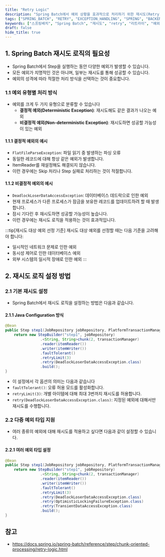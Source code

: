```yaml
---
title: "Retry Logic"
description: "Spring Batch에서 예외 상황을 효과적으로 처리하기 위한 재시도(Retry) 로직 설정 방법을 알아봅니다. StepConfig 실행 중 발생하는 일시적 예외를 처리하고 배치 처리의 안정성을 높이는 실용적인 가이드입니다."
tags: ["SPRING_BATCH", "RETRY", "EXCEPTION_HANDLING", "SPRING", "BACKEND", "JAVA"]
keywords: ["스프링배치", "Spring Batch", "재시도", "retry", "리트라이", "예외처리", "exception handling", "DeadlockLoserDataAccessException", "데드락", "deadlock", "배치처리", "batch processing", "스프링", "Spring", "자바", "Java", "백엔드"]
draft: false
hide_title: true
---
```


## 1. Spring Batch 재시도 로직의 필요성

- Spring Batch에서 Step을 실행하는 동안 다양한 예외가 발생할 수 있습니다.
- 모든 예외가 치명적인 것은 아니며, 일부는 재시도를 통해 성공할 수 있습니다.
- 예외의 성격에 따라 적절한 처리 방식을 선택하는 것이 중요합니다.

### 1.1 예외 유형별 처리 방식

- 예외를 크게 두 가지 유형으로 분류할 수 있습니다
  - **결정적 예외(Deterministic Exception)**: 재시도해도 같은 결과가 나오는 예외
  - **비결정적 예외(Non-deterministic Exception)**: 재시도하면 성공할 가능성이 있는 예외

#### 1.1.1 결정적 예외의 예시

- `FlatFileParseException`: 파일 읽기 중 발생하는 파싱 오류
- 동일한 레코드에 대해 항상 같은 예외가 발생합니다.
- ItemReader를 재설정해도 해결되지 않습니다.
- 이런 경우에는 Skip 처리나 Step 실패로 처리하는 것이 적절합니다.

#### 1.1.2 비결정적 예외의 예시

- `DeadlockLoserDataAccessException`: 데이터베이스 데드락으로 인한 예외
- 현재 프로세스가 다른 프로세스가 잠금을 보유한 레코드를 업데이트하려 할 때 발생합니다.
- 잠시 기다린 후 재시도하면 성공할 가능성이 높습니다.
- 이런 경우에는 재시도 로직을 적용하는 것이 효과적입니다.

:::tip[재시도 대상 예외 선정 기준]
재시도 대상 예외를 선정할 때는 다음 기준을 고려해야 합니다:
- 일시적인 네트워크 문제로 인한 예외
- 동시성 제어로 인한 데이터베이스 예외
- 외부 시스템의 일시적 장애로 인한 예외
:::

## 2. 재시도 로직 설정 방법

### 2.1 기본 재시도 설정

- Spring Batch에서 재시도 로직을 설정하는 방법은 다음과 같습니다.

#### 2.1.1 Java Configuration 방식

```java
@Bean
public Step step1(JobRepository jobRepository, PlatformTransactionManager transactionManager) {
    return new StepBuilder("step1", jobRepository)
                .<String, String>chunk(2, transactionManager)
                .reader(itemReader())
                .writer(itemWriter())
                .faultTolerant()
                .retryLimit(3)
                .retry(DeadlockLoserDataAccessException.class)
                .build();
}
```

- 이 설정에서 각 옵션의 의미는 다음과 같습니다
- `faultTolerant()`: 오류 허용 모드를 활성화합니다.
- `retryLimit(3)`: 개별 아이템에 대해 최대 3번까지 재시도를 허용합니다.
- `retry(DeadlockLoserDataAccessException.class)`: 지정된 예외에 대해서만 재시도를 수행합니다.

### 2.2 다중 예외 타입 지원

- 여러 종류의 예외에 대해 재시도를 적용하고 싶다면 다음과 같이 설정할 수 있습니다.

#### 2.2.1 여러 예외 타입 설정

```java
@Bean
public Step step1(JobRepository jobRepository, PlatformTransactionManager transactionManager) {
    return new StepBuilder("step1", jobRepository)
                .<String, String>chunk(2, transactionManager)
                .reader(itemReader())
                .writer(itemWriter())
                .faultTolerant()
                .retryLimit(3)
                .retry(DeadlockLoserDataAccessException.class)
                .retry(OptimisticLockingFailureException.class)
                .retry(TransientDataAccessException.class)
                .build();
}
```

## 참고

- https://docs.spring.io/spring-batch/reference/step/chunk-oriented-processing/retry-logic.html